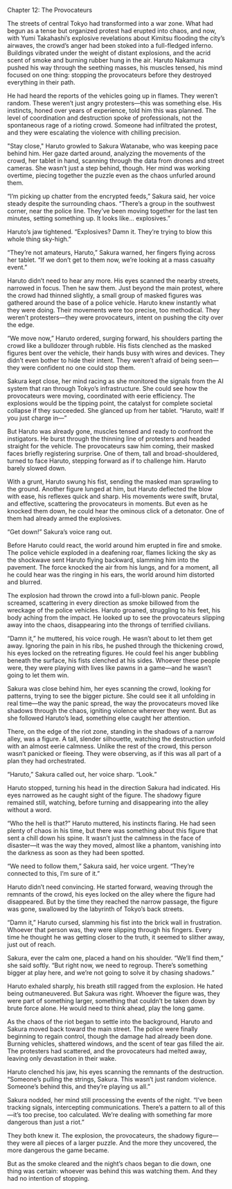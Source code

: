 Chapter 12: The Provocateurs

The streets of central Tokyo had transformed into a war zone. What had begun as a tense but organized protest had erupted into chaos, and now, with Yumi Takahashi’s explosive revelations about Kimitsu flooding the city’s airwaves, the crowd’s anger had been stoked into a full-fledged inferno. Buildings vibrated under the weight of distant explosions, and the acrid scent of smoke and burning rubber hung in the air. Haruto Nakamura pushed his way through the seething masses, his muscles tensed, his mind focused on one thing: stopping the provocateurs before they destroyed everything in their path.

He had heard the reports of the vehicles going up in flames. They weren’t random. These weren’t just angry protesters—this was something else. His instincts, honed over years of experience, told him this was planned. The level of coordination and destruction spoke of professionals, not the spontaneous rage of a rioting crowd. Someone had infiltrated the protest, and they were escalating the violence with chilling precision.

"Stay close," Haruto growled to Sakura Watanabe, who was keeping pace behind him. Her gaze darted around, analyzing the movements of the crowd, her tablet in hand, scanning through the data from drones and street cameras. She wasn’t just a step behind, though. Her mind was working overtime, piecing together the puzzle even as the chaos unfurled around them.

“I’m picking up chatter from the encrypted feeds,” Sakura said, her voice steady despite the surrounding chaos. “There’s a group in the southwest corner, near the police line. They’ve been moving together for the last ten minutes, setting something up. It looks like... explosives.”

Haruto’s jaw tightened. “Explosives? Damn it. They’re trying to blow this whole thing sky-high.”

“They’re not amateurs, Haruto,” Sakura warned, her fingers flying across her tablet. “If we don’t get to them now, we’re looking at a mass casualty event.”

Haruto didn’t need to hear any more. His eyes scanned the nearby streets, narrowed in focus. Then he saw them. Just beyond the main protest, where the crowd had thinned slightly, a small group of masked figures was gathered around the base of a police vehicle. Haruto knew instantly what they were doing. Their movements were too precise, too methodical. They weren’t protesters—they were provocateurs, intent on pushing the city over the edge.

“We move now,” Haruto ordered, surging forward, his shoulders parting the crowd like a bulldozer through rubble. His fists clenched as the masked figures bent over the vehicle, their hands busy with wires and devices. They didn’t even bother to hide their intent. They weren’t afraid of being seen—they were confident no one could stop them.

Sakura kept close, her mind racing as she monitored the signals from the AI system that ran through Tokyo’s infrastructure. She could see how the provocateurs were moving, coordinated with eerie efficiency. The explosions would be the tipping point, the catalyst for complete societal collapse if they succeeded. She glanced up from her tablet. “Haruto, wait! If you just charge in—”

But Haruto was already gone, muscles tensed and ready to confront the instigators. He burst through the thinning line of protesters and headed straight for the vehicle. The provocateurs saw him coming, their masked faces briefly registering surprise. One of them, tall and broad-shouldered, turned to face Haruto, stepping forward as if to challenge him. Haruto barely slowed down.

With a grunt, Haruto swung his fist, sending the masked man sprawling to the ground. Another figure lunged at him, but Haruto deflected the blow with ease, his reflexes quick and sharp. His movements were swift, brutal, and effective, scattering the provocateurs in moments. But even as he knocked them down, he could hear the ominous click of a detonator. One of them had already armed the explosives.

“Get down!” Sakura’s voice rang out.

Before Haruto could react, the world around him erupted in fire and smoke. The police vehicle exploded in a deafening roar, flames licking the sky as the shockwave sent Haruto flying backward, slamming him into the pavement. The force knocked the air from his lungs, and for a moment, all he could hear was the ringing in his ears, the world around him distorted and blurred.

The explosion had thrown the crowd into a full-blown panic. People screamed, scattering in every direction as smoke billowed from the wreckage of the police vehicles. Haruto groaned, struggling to his feet, his body aching from the impact. He looked up to see the provocateurs slipping away into the chaos, disappearing into the throngs of terrified civilians.

“Damn it,” he muttered, his voice rough. He wasn’t about to let them get away. Ignoring the pain in his ribs, he pushed through the thickening crowd, his eyes locked on the retreating figures. He could feel his anger bubbling beneath the surface, his fists clenched at his sides. Whoever these people were, they were playing with lives like pawns in a game—and he wasn’t going to let them win.

Sakura was close behind him, her eyes scanning the crowd, looking for patterns, trying to see the bigger picture. She could see it all unfolding in real time—the way the panic spread, the way the provocateurs moved like shadows through the chaos, igniting violence wherever they went. But as she followed Haruto’s lead, something else caught her attention.

There, on the edge of the riot zone, standing in the shadows of a narrow alley, was a figure. A tall, slender silhouette, watching the destruction unfold with an almost eerie calmness. Unlike the rest of the crowd, this person wasn’t panicked or fleeing. They were observing, as if this was all part of a plan they had orchestrated.

“Haruto,” Sakura called out, her voice sharp. “Look.”

Haruto stopped, turning his head in the direction Sakura had indicated. His eyes narrowed as he caught sight of the figure. The shadowy figure remained still, watching, before turning and disappearing into the alley without a word.

“Who the hell is that?” Haruto muttered, his instincts flaring. He had seen plenty of chaos in his time, but there was something about this figure that sent a chill down his spine. It wasn’t just the calmness in the face of disaster—it was the way they moved, almost like a phantom, vanishing into the darkness as soon as they had been spotted.

“We need to follow them,” Sakura said, her voice urgent. “They’re connected to this, I’m sure of it.”

Haruto didn’t need convincing. He started forward, weaving through the remnants of the crowd, his eyes locked on the alley where the figure had disappeared. But by the time they reached the narrow passage, the figure was gone, swallowed by the labyrinth of Tokyo’s back streets.

“Damn it,” Haruto cursed, slamming his fist into the brick wall in frustration. Whoever that person was, they were slipping through his fingers. Every time he thought he was getting closer to the truth, it seemed to slither away, just out of reach.

Sakura, ever the calm one, placed a hand on his shoulder. “We’ll find them,” she said softly. “But right now, we need to regroup. There’s something bigger at play here, and we’re not going to solve it by chasing shadows.”

Haruto exhaled sharply, his breath still ragged from the explosion. He hated being outmaneuvered. But Sakura was right. Whoever the figure was, they were part of something larger, something that couldn’t be taken down by brute force alone. He would need to think ahead, play the long game.

As the chaos of the riot began to settle into the background, Haruto and Sakura moved back toward the main street. The police were finally beginning to regain control, though the damage had already been done. Burning vehicles, shattered windows, and the scent of tear gas filled the air. The protesters had scattered, and the provocateurs had melted away, leaving only devastation in their wake.

Haruto clenched his jaw, his eyes scanning the remnants of the destruction. “Someone’s pulling the strings, Sakura. This wasn’t just random violence. Someone’s behind this, and they’re playing us all.”

Sakura nodded, her mind still processing the events of the night. “I’ve been tracking signals, intercepting communications. There’s a pattern to all of this—it’s too precise, too calculated. We’re dealing with something far more dangerous than just a riot.”

They both knew it. The explosion, the provocateurs, the shadowy figure—they were all pieces of a larger puzzle. And the more they uncovered, the more dangerous the game became.

But as the smoke cleared and the night’s chaos began to die down, one thing was certain: whoever was behind this was watching them. And they had no intention of stopping.




